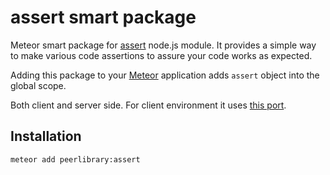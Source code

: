 assert smart package
====================

Meteor smart package for [assert](http://nodejs.org/api/assert.html) node.js module. It provides a simple way
to make various code assertions to assure your code works as expected.

Adding this package to your [Meteor](http://www.meteor.com/) application adds `assert` object into the global scope.

Both client and server side. For client environment it uses [this port](https://github.com/Jxck/assert).

Installation
------------

```
meteor add peerlibrary:assert
```
